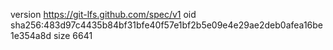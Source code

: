 version https://git-lfs.github.com/spec/v1
oid sha256:483d97c4435b84bf31bfe40f57e1bf2b5e09e4e29ae2deb0afea16be1e354a8d
size 6641
